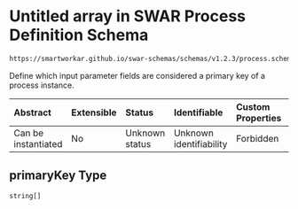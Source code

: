 # Untitled array in SWAR Process Definition Schema

```txt
https://smartworkar.github.io/swar-schemas/schemas/v1.2.3/process.schema.json#/properties/primaryKey
```

Define which input parameter fields are considered a primary key of a process instance.

| Abstract            | Extensible | Status         | Identifiable            | Custom Properties | Additional Properties | Access Restrictions | Defined In                                                                 |
| :------------------ | :--------- | :------------- | :---------------------- | :---------------- | :-------------------- | :------------------ | :------------------------------------------------------------------------- |
| Can be instantiated | No         | Unknown status | Unknown identifiability | Forbidden         | Allowed               | none                | [process.schema.json\*](../out/process.schema.json "open original schema") |

## primaryKey Type

`string[]`
